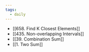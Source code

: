 ```yaml
---
tags:
  - daily
---
```

- [[658. Find K Closest Elements]]
- [[435. Non-overlapping Intervals]]
- [[39. Combination Sum]]
- [[1. Two Sum]]